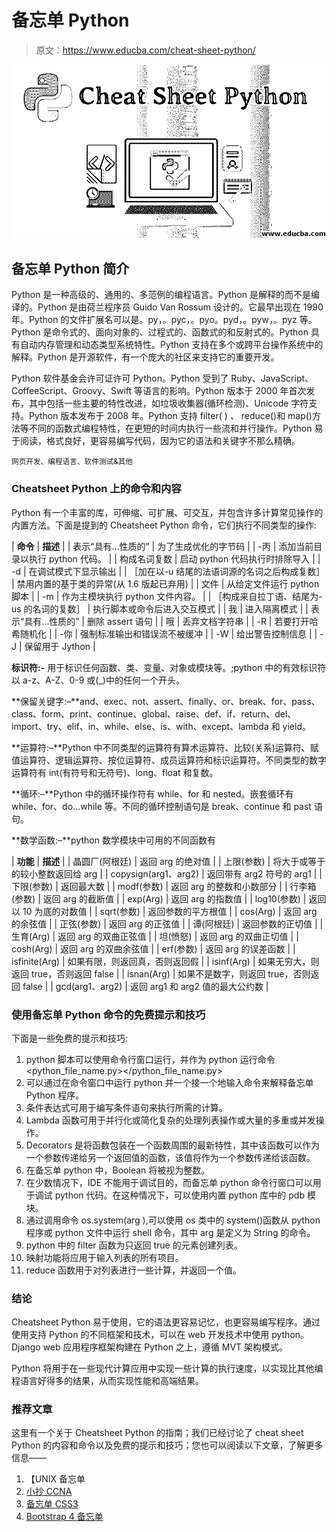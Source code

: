 # 备忘单 Python

> 原文：<https://www.educba.com/cheat-sheet-python/>

![Cheat Sheet Python](img/4e84458786d0908685490bce45bf0f7e.png)



## 备忘单 Python 简介

Python 是一种高级的、通用的、多范例的编程语言。Python 是解释的而不是编译的。Python 是由荷兰程序员 Guido Van Rossum 设计的。它最早出现在 1990 年。Python 的文件扩展名可以是。py，。pyc，。pyo。pyd，。pyw，。pyz 等。Python 是命令式的、面向对象的、过程式的、函数式的和反射式的。Python 具有自动内存管理和动态类型系统特性。Python 支持在多个或跨平台操作系统中的解释。Python 是开源软件，有一个庞大的社区来支持它的重要开发。

Python 软件基金会许可证许可 Python。Python 受到了 Ruby、JavaScript、CoffeeScript、Groovy、Swift 等语言的影响。Python 版本于 2000 年首次发布，其中包括一些主要的特性改进，如垃圾收集器(循环检测)、Unicode 字符支持。Python 版本发布于 2008 年。Python 支持 filter( ) *、* reduce()和 map()方法等不同的函数式编程特性，在更短的时间内执行一些流和并行操作。Python 易于阅读，格式良好，更容易编写代码，因为它的语法和关键字不那么精确。

<small>网页开发、编程语言、软件测试&其他</small>

### Cheatsheet Python 上的命令和内容

Python 有一个丰富的库，可伸缩、可扩展、可交互，并包含许多计算常见操作的内置方法。下面是提到的 Cheatsheet Python 命令，它们执行不同类型的操作:

| **命令** | **描述** |
| 表示“具有…性质的” | 为了生成优化的字节码 |
| -丙 | 添加当前目录以执行 python 代码。 |
| 构成名词复数 | 启动 python 代码执行时排除导入 |
| -d | 在调试模式下显示输出 |
| ［加在以-u 结尾的法语词源的名词之后构成复数］ | 禁用内置的基于类的异常(从 1.6 版起已弃用) |
| 文件 | 从给定文件运行 python 脚本 |
| -m | 作为主模块执行 python 文件内容。 |
| ［构成来自拉丁语、结尾为-us 的名词的复数］ | 执行脚本或命令后进入交互模式 |
| 我 | 进入隔离模式 |
| 表示“具有…性质的” | 删除 assert 语句 |
| 哦 | 丢弃文档字符串 |
| -R | 若要打开哈希随机化 |
| -你 | 强制标准输出和错误流不被缓冲 |
| -W | 给出警告控制信息 |
| -J | 保留用于 Jython |

**标识符:-** 用于标识任何函数、类、变量、对象或模块等。;python 中的有效标识符以 a-z、A-Z、0-9 或(_)中的任何一个开头。

**保留关键字:–**and、exec、not、assert、finally、or、break、for、pass、class、form、print、continue、global、raise、def、if、return、del、import、try、elif、in、while、else、is、with、except、lambda 和 yield。

**运算符:–**Python 中不同类型的运算符有算术运算符、比较(关系)运算符、赋值运算符、逻辑运算符、按位运算符、成员运算符和标识运算符。不同类型的数字运算符有 int(有符号和无符号)、long、float 和复数。

**循环:–**Python 中的循环操作符有 while、for 和 nested。嵌套循环有 while、for、do…while 等。不同的循环控制语句是 break、continue 和 past 语句。

**数学函数:–**python 数学模块中可用的不同函数有

| **功能** | **描述** |
| 晶圆厂(阿根廷) | 返回 arg 的绝对值 |
| 上限(参数) | 将大于或等于的较小整数返回给 arg |
| copysign(arg1、arg2) | 返回带有 arg2 符号的 arg1 |
| 下限(参数) | 返回最大数 |
| modf(参数) | 返回 arg 的整数和小数部分 |
| 行李箱(参数) | 返回 arg 的截断值 |
| exp(Arg) | 返回 arg 的指数值 |
| log10(参数) | 返回以 10 为底的对数值 |
| sqrt(参数) | 返回参数的平方根值 |
| cos(Arg) | 返回 arg 的余弦值 |
| 正弦(参数) | 返回 arg 的正弦值 |
| 谭(阿根廷) | 返回参数的正切值 |
| 生育(Arg) | 返回 arg 的双曲正弦值 |
| 坦(愤怒) | 返回 arg 的双曲正切值 |
| cosh(Arg) | 返回 arg 的双曲余弦值 |
| erf(参数) | 返回 arg 的误差函数 |
| isfinite(Arg) | 如果有限，则返回真，否则返回假 |
| isinf(Arg) | 如果无穷大，则返回 true，否则返回 false |
| isnan(Arg) | 如果不是数字，则返回 true，否则返回 false |
| gcd(arg1、arg2) | 返回 arg1 和 arg2 值的最大公约数 |

### 使用备忘单 Python 命令的免费提示和技巧

下面是一些免费的提示和技巧:

1.  python 脚本可以使用命令行窗口运行，并作为 python 运行命令<python_file_name.py></python_file_name.py>
2.  可以通过在命令窗口中运行 python 并一个接一个地输入命令来解释备忘单 Python 程序。
3.  条件表达式可用于编写条件语句来执行所需的计算。
4.  Lambda 函数可用于并行化或简化复杂的处理列表操作或大量的多重或并发操作。
5.  Decorators 是将函数包装在一个函数周围的最新特性，其中该函数可以作为一个参数传递给另一个返回值的函数，该值将作为一个参数传递给该函数。
6.  在备忘单 python 中，Boolean 将被视为整数。
7.  在少数情况下，IDE 不能用于调试目的，而备忘单 python 命令行窗口可以用于调试 python 代码。在这种情况下，可以使用内置 python 库中的 pdb 模块。
8.  通过调用命令 os.system(arg ),可以使用 os 类中的 system()函数从 python 程序或 python 文件中运行 shell 命令，其中 arg 是定义为 String 的命令。
9.  python 中的 filter 函数为只返回 true 的元素创建列表。
10.  映射功能将应用于输入列表的所有项目。
11.  reduce 函数用于对列表进行一些计算，并返回一个值。

### 结论

Cheatsheet Python 易于使用，它的语法更容易记忆，也更容易编写程序。通过使用支持 Python 的不同框架和技术，可以在 web 开发技术中使用 python。Django web 应用程序框架构建在 Python 之上，遵循 MVT 架构模式。

Python 将用于在一些现代计算应用中实现一些计算的执行速度，以实现比其他编程语言好得多的结果，从而实现性能和高端结果。

### 推荐文章

这里有一个关于 Cheatsheet Python 的指南；我们已经讨论了 cheat sheet Python 的内容和命令以及免费的提示和技巧；您也可以阅读以下文章，了解更多信息——

1.  【UNIX 备忘单
2.  [小抄 CCNA](https://www.educba.com/cheat-sheet-ccna/)
3.  [备忘单 CSS3](https://www.educba.com/cheat-sheet-css3/)
4.  [Bootstrap 4 备忘单](https://www.educba.com/bootstrap-4-cheat-sheet/)





